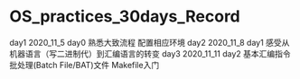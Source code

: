 # OS_practices_30days_Record
day1 2020_11_5 day0 熟悉大致流程 配置相应环境
day2 2020_11_8 day1 感受从机器语言（写二进制代）到汇编语言的转变 
day3 2020_11_11 day2 基本汇编指令 批处理(Batch File/BAT)文件 Makefile入门
